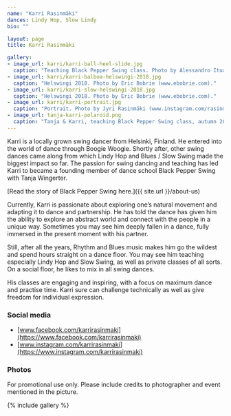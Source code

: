 ```yaml
---
name: "Karri Rasinmäki"
dances: Lindy Hop, Slow Lindy
bio: ""

layout: page
title: Karri Rasinmäki

gallery:
- image_url: karri/karri-ball-heel-slide.jpg
  caption: "Teaching Black Pepper Swing class. Photo by Alessandro Ituarte (www.alessandroituarte.com)."
- image_url: karri/karri-balboa-helswingi-2018.jpg
  caption: "Helswingi 2018. Photo by Eric Bobrie (www.ebobrie.com)."
- image_url: karri/karri-slow-helswingi-2018.jpg
  caption: "Helswingi 2018. Photo by Eric Bobrie (www.ebobrie.com)."
- image_url: karri/karri-portrait.jpg
  caption: "Portrait. Photo by Jyri Rasinmäki (www.instagram.com/rasinmaki)."
- image_url: tanja-karri-polaroid.png
  caption: "Tanja & Karri, teaching Black Pepper Swing class, autumn 2018. Photo by Adrian Ehrlich (adrianehrlich.com)."
---
```


Karri is a locally grown swing dancer from Helsinki, Finland. He entered into the world of dance through Boogie Woogie. Shortly after, other swing dances came along from which Lindy Hop and Blues / Slow Swing made the biggest impact so far. The passion for swing dancing and teaching has led Karri to became a founding member of dance school Black Pepper Swing with Tanja Wingerter.

[Read the story of Black Pepper Swing here.]({{ site.url }}/about-us)

Currently, Karri is passionate about exploring one’s natural movement and adapting it to dance and partnership. He has told the dance has given him the ability to explore an abstract world and connect with the people in a unique way. Sometimes you may see him deeply fallen in a dance, fully immersed in the present moment with his partner.

Still, after all the years, Rhythm and Blues music makes him go the wildest and spend hours straight on a dance floor. You may see him teaching especially Lindy Hop and Slow Swing, as well as private classes of all sorts. On a social floor, he likes to mix in all swing dances.

His classes are engaging and inspiring, with a focus on maximum dance and practise time. Karri sure can challenge technically as well as give freedom for individual expression.

### Social media

- [www.facebook.com/karrirasinmaki](https://www.facebook.com/karrirasinmaki)
- [www.instagram.com/karrirasinmaki](https://www.instagram.com/karrirasinmaki)

### Photos

For promotional use only. Please include credits to photographer and event mentioned in the picture.

{% include gallery %}
